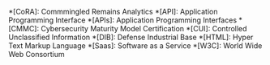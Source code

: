*[CoRA]: Commmingled Remains Analytics
*[API]: Application Programming Interface
*[APIs]: Application Programming Interfaces
*[CMMC]: Cybersecurity Maturity Model Certification
*[CUI]: Controlled Unclassified Information
*[DIB]: Defense Industrial Base
*[HTML]: Hyper Text Markup Language
*[Saas]: Software as a Service
*[W3C]: World Wide Web Consortium

